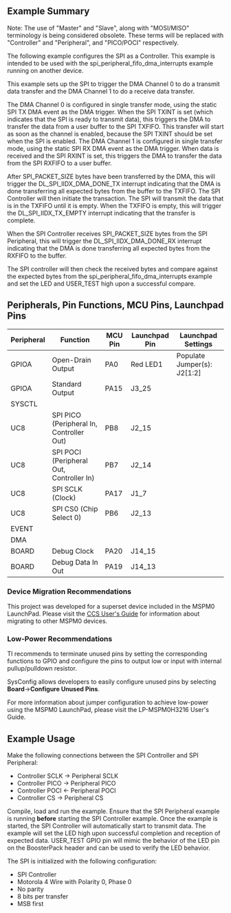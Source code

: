 ## Example Summary

Note: The use of "Master" and "Slave", along with "MOSI/MISO" terminology is being considered obsolete. These terms will be replaced with "Controller" and "Peripheral", and "PICO/POCI" respectively.

The following example configures the SPI as a Controller.
This example is intended to be used with the spi_peripheral_fifo_dma_interrupts example running on another device.

This example sets up the SPI to trigger the DMA Channel 0 to do a transmit data transfer and the DMA Channel 1 to do a receive data transfer.

The DMA Channel 0 is configured in single transfer mode, using the static SPI TX DMA event as the DMA trigger.
When the SPI TXINT is set (which indicates that the SPI is ready to transmit data), this triggers the DMA to transfer the data from a user buffer to the SPI TXFIFO. This transfer will start as soon as the channel is enabled, because the SPI TXINT should be set when the SPI is enabled.
The DMA Channel 1 is configured in single transfer mode, using the static SPI RX DMA event as the DMA trigger.
When data is received and the SPI RXINT is set, this triggers the DMA to transfer the data from the SPI RXFIFO to a user buffer.

After SPI_PACKET_SIZE bytes have been transferred by the DMA, this will trigger the DL_SPI_IIDX_DMA_DONE_TX interrupt indicating that the DMA is done transferring all expected bytes from the buffer to the TXFIFO.
The SPI Controller will then initiate the transaction. The SPI will transmit the data that is in the TXFIFO until it is empty. When the TXFIFO is empty, this will trigger the DL_SPI_IIDX_TX_EMPTY interrupt indicating that the transfer is complete.

When the SPI Controller receives SPI_PACKET_SIZE bytes from the SPI Peripheral, this will trigger the DL_SPI_IIDX_DMA_DONE_RX interrupt indicating that the DMA is done transferring all expected bytes from the RXFIFO to the buffer.

The SPI controller will then check the received bytes and compare against the expected bytes from the spi_peripheral_fifo_dma_interrupts example and set the LED and USER_TEST high upon a successful compare.

## Peripherals, Pin Functions, MCU Pins, Launchpad Pins
| Peripheral | Function | MCU Pin | Launchpad Pin | Launchpad Settings |
| --- | --- | --- | --- | --- |
| GPIOA | Open-Drain Output | PA0 | Red LED1 | Populate Jumper(s): J2[1:2] |
| GPIOA | Standard Output | PA15 | J3_25 |
| SYSCTL |  |  |  |  |
| UC8 | SPI PICO (Peripheral In, Controller Out) | PB8 | J2_15 |  |
| UC8 | SPI POCI (Peripheral Out, Controller In) | PB7 | J2_14 |  |
| UC8 | SPI SCLK (Clock) | PA17 | J1_7 |  |
| UC8 | SPI CS0 (Chip Select 0) | PB6 | J2_13 |  |
| EVENT |  |  |  |  |
| DMA |  |  |  |  |
| BOARD | Debug Clock | PA20 | J14_15 |  |
| BOARD | Debug Data In Out | PA19 | J14_13 |  |

### Device Migration Recommendations
This project was developed for a superset device included in the MSPM0 LaunchPad. Please
visit the [CCS User's Guide](https://software-dl.ti.com/msp430/esd/MSPM0-SDK/latest/docs/english/tools/ccs_ide_guide/doc_guide/doc_guide-srcs/ccs_ide_guide.html#sysconfig-project-migration)
for information about migrating to other MSPM0 devices.

### Low-Power Recommendations
TI recommends to terminate unused pins by setting the corresponding functions to
GPIO and configure the pins to output low or input with internal
pullup/pulldown resistor.

SysConfig allows developers to easily configure unused pins by selecting **Board**→**Configure Unused Pins**.

For more information about jumper configuration to achieve low-power using the
MSPM0 LaunchPad, please visit the LP-MSPM0H3216 User's Guide.

## Example Usage
Make the following connections between the SPI Controller and SPI Peripheral:
- Controller SCLK -> Peripheral SCLK
- Controller PICO -> Peripheral PICO
- Controller POCI <- Peripheral POCI
- Controller CS   -> Peripheral CS

Compile, load and run the example.
Ensure that the SPI Peripheral example is running **before** starting the SPI Controller example.
Once the example is started, the SPI Controller will automatically start to transmit data.
The example will set the LED high upon successful completion and reception of expected data.
USER_TEST GPIO pin will mimic the behavior of the LED pin on the BoosterPack header and can be used to verify the LED behavior.

The SPI is initialized with the following configuration:
- SPI Controller
- Motorola 4 Wire with Polarity 0, Phase 0
- No parity
- 8 bits per transfer
- MSB first
